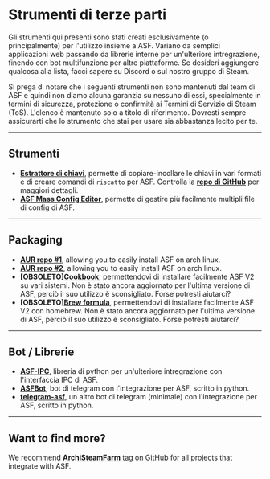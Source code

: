 # Strumenti di terze parti

Gli strumenti qui presenti sono stati creati esclusivamente (o principalmente) per l'utilizzo insieme a ASF. Variano da semplici applicazioni web passando da librerie interne per un'ulteriore intregrazione, finendo con bot multifunzione per altre piattaforme. Se desideri aggiungere qualcosa alla lista, facci sapere su Discord o sul nostro gruppo di Steam.

Si prega di notare che i seguenti strumenti non sono mantenuti dal team di ASF e quindi non diamo alcuna garanzia su nessuno di essi, specialmente in termini di sicurezza, protezione o confirmità ai Termini di Servizio di Steam (ToS). L'elenco è mantenuto solo a titolo di riferimento. Dovresti sempre assicurarti che lo strumento che stai per usare sia abbastanza lecito per te.

* * *

## Strumenti

- **[Estrattore di chiavi](https://ske.pixv.io)**, permette di copiare-incollare le chiavi in vari formati e di creare comandi di `riscatto` per ASF. Controlla la **[repo di GitHub](https://github.com/PixvIO/SKE)** per maggiori dettagli.
- **[ASF Mass Config Editor](https://github.com/genesix-eu/ASF_MCE)**, permette di gestire più facilmente multipli file di config di ASF.

* * *

## Packaging

- **[AUR repo #1](https://aur.archlinux.org/packages/asf)**, allowing you to easily install ASF on arch linux.
- **[AUR repo #2](https://aur.archlinux.org/packages/archisteamfarm-bin)**, allowing you to easily install ASF on arch linux.
- **[OBSOLETO][Cookbook](https://supermarket.chef.io/cookbooks/asf)**, permettendovi di installare facilmente ASF V2 su vari sistemi. Non è stato ancora aggiornato per l'ultima versione di ASF, perciò il suo utilizzo è sconsigliato. Forse potresti aiutarci?
- **[OBSOLETO][Brew formula](http://brewformulas.org/ArchiSteamFarm)**, permettendovi di installare facilmente ASF V2 con homebrew. Non è stato ancora aggiornato per l'ultima versione di ASF, perciò il suo utilizzo è sconsigliato. Forse potresti aiutarci?

* * *

## Bot / Librerie

- **[ASF-IPC](https://github.com/deluxghost/ASF_IPC)**, libreria di python per un'ulteriore intregrazione con l'interfaccia IPC di ASF.
- **[ASFBot](https://github.com/dmcallejo/ASFBot)**, bot di telegram con l'integrazione per ASF, scritto in python.
- **[telegram-asf](https://github.com/deluxghost/telegram-asf)**, un altro bot di telegram (minimale) con l'integrazione per ASF, scritto in python.

* * *

## Want to find more?

We recommend **[ArchiSteamFarm](https://github.com/topics/archisteamfarm)** tag on GitHub for all projects that integrate with ASF.
